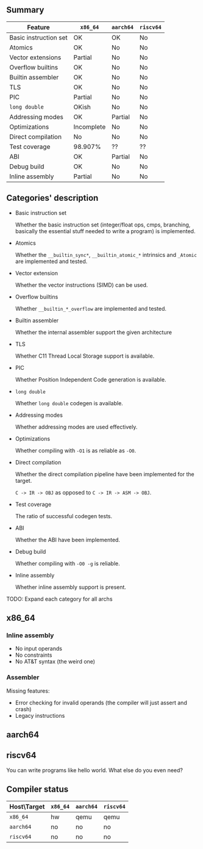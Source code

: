 
## Summary
| Feature               | `x86_64`   | `aarch64` | `riscv64` |
|-----------------------|------------|-----------|-----------|
| Basic instruction set | OK         | OK        | No        |
| Atomics               | OK         | No        | No        |
| Vector extensions     | Partial    | No        | No        |
| Overflow builtins     | OK         | No        | No        |
| Builtin assembler     | OK         | No        | No        |
| TLS                   | OK         | No        | No        |
| PIC                   | Partial    | No        | No        |
| `long double`         | OKish      | No        | No        |
| Addressing modes      | OK         | Partial   | No        |
| Optimizations         | Incomplete | No        | No        |
| Direct compilation    | No         | No        | No        |
| Test coverage         | 98.907%    | ??        | ??        |
| ABI                   | OK         | Partial   | No        |
| Debug build           | OK         | No        | No        |
| Inline assembly       | Partial    | No        | No        |


## Categories' description
- Basic instruction set
  
  Whether the basic instruction set (integer/float ops, cmps, branching,
  basically the essential stuff needed to write a program) is implemented.
- Atomics
  
  Whether the `__builtin_sync*`, `__builtin_atomic_*` intrinsics and `_Atomic` are
  implemented and tested.
- Vector extension
  
  Whether the vector instructions (SIMD) can be used.
- Overflow builtins
  
  Whether `__builtin_*_overflow` are implemented and tested.
- Builtin assembler
  
  Whether the internal assembler support the given architecture
- TLS
  
  Whether C11 Thread Local Storage support is available.
- PIC
  
  Whether Position Independent Code generation is available.
- `long double`
  
  Whether `long double` codegen is available.
- Addressing modes
  
  Whether addressing modes are used effectively.
- Optimizations
  
  Whether compiling with `-O1` is as reliable as `-O0`.
- Direct compilation
  
  Whether the direct compilation pipeline have been implemented for the target.
  
  `C -> IR -> OBJ` as opposed to `C -> IR -> ASM -> OBJ`.
- Test coverage
  
  The ratio of successful codegen tests.
- ABI
  
  Whether the ABI have been implemented.
- Debug build
  
  Whether compiling with `-O0 -g` is reliable.
- Inline assembly
  
  Whether inline assembly support is present.


TODO: Expand each category for all archs
## x86_64
### Inline assembly
- No input operands
- No constraints
- No AT&T syntax (the weird one)

### Assembler
Missing features:
- Error checking for invalid operands (the compiler will just assert and crash)
- Legacy instructions

## aarch64


## riscv64
You can write programs like hello world. What else do you even need?


## Compiler status
| Host\Target | `x86_64` | `aarch64` | `riscv64` |
|-------------|----------|-----------|-----------|
| `x86_64`    | hw       | qemu      | qemu      |
| `aarch64`   | no       | no        | no        |
| `riscv64`   | no       | no        | no        |
